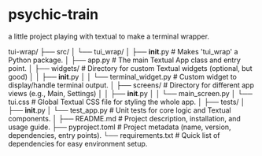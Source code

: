 # psychic-train
a little project playing with textual to make a terminal wrapper.

tui-wrap/
├── src/
│   └── tui_wrap/
│       ├── __init__.py       # Makes 'tui_wrap' a Python package.
│       ├── app.py            # The main Textual App class and entry point.
│       ├── widgets/          # Directory for custom Textual widgets (optional, but good)
│       │   ├── __init__.py
│       │   └── terminal_widget.py # Custom widget to display/handle terminal output.
│       ├── screens/          # Directory for different app views (e.g., Main, Settings)
│       │   ├── __init__.py
│       │   └── main_screen.py
│       └── tui.css           # Global Textual CSS file for styling the whole app.
│
├── tests/
│   ├── __init__.py
│   └── test_app.py           # Unit tests for core logic and Textual components.
│
├── README.md                 # Project description, installation, and usage guide.
├── pyproject.toml            # Project metadata (name, version, dependencies, entry points).
└── requirements.txt          # Quick list of dependencies for easy environment setup.

